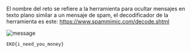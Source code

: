 El nombre del reto se refiere a la herramienta para ocultar mensajes en texto plano similar a un mensaje de spam, el decodificador de la herramienta es este: https://www.spammimic.com/decode.shtml

![message](https://github.com/user-attachments/assets/fb6a347d-b8c0-4251-8490-5561b307ff80)

`EKO{i_need_you_money}` 
